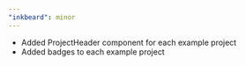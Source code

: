 ```yaml
---
"inkbeard": minor
---
```


- Added ProjectHeader component for each example project
- Added badges to each example project

